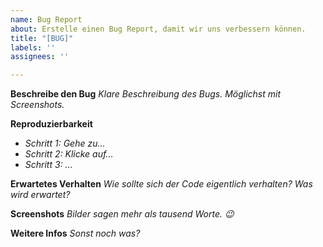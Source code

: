 ```yaml
---
name: Bug Report
about: Erstelle einen Bug Report, damit wir uns verbessern können.
title: "[BUG]"
labels: ''
assignees: ''

---
```


**Beschreibe den Bug**
_Klare Beschreibung des Bugs. Möglichst mit Screenshots._

**Reproduzierbarkeit**
* _Schritt 1: Gehe zu..._
* _Schritt 2: Klicke auf..._
* _Schritt 3: ..._

**Erwartetes Verhalten**
_Wie sollte sich der Code eigentlich verhalten? Was wird erwartet?_

**Screenshots**
_Bilder sagen mehr als tausend Worte. 😉_

**Weitere Infos**
_Sonst noch was?_
